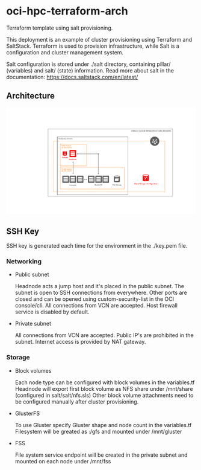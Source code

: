 # oci-hpc-terraform-arch
Terraform template using salt provisioning. 

This deployment is an example of cluster provisioning using Terraform and SaltStack. Terraform is used to provision infrastructure, while Salt is a configuration and cluster management system. 

Salt configuration is stored under ./salt directory, containing pillar/ (variables) and salt/ (state) information. Read more about salt in the documentation: https://docs.saltstack.com/en/latest/


## Architecture

![Architecture](images/architecture.png)

## SSH Key
  
SSH key is generated each time for the environment in the ./key.pem file. 


### Networking 

- Public subnet

  Headnode acts a jump host and it's placed in the public subnet. The subnet is open to SSH connections from everywhere. Other ports are closed and can be opened using custom-security-list in the OCI console/cli. 
  All connections from VCN are accepted. Host firewall service is disabled by default. 

- Private subnet
  
  All connections from VCN are accepted. Public IP's are prohibited in the subnet. Internet access is provided by NAT gateway. 

### Storage

- Block volumes

  Each node type can be configured with block volumes in the variables.tf
  Headnode will export first block volume as NFS share under /mnt/share (configured in salt/salt/nfs.sls)
  Other block volume attachments need to be configured manually after cluster provisioning. 

- GlusterFS 

  To use Gluster specify Gluster shape and node count in the variables.tf
  Filesystem will be greated as :/gfs and mounted under /mnt/gluster

- FSS
  
  File system service endpoint will be created in the private subnet and mounted on each node under /mnt/fss
